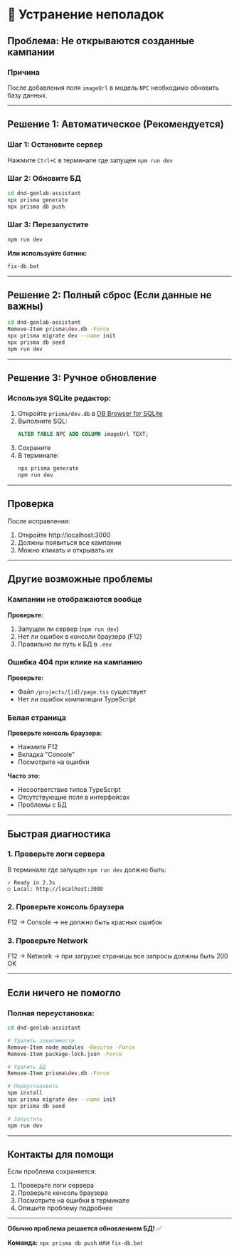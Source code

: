 # 🔧 Устранение неполадок

## Проблема: Не открываются созданные кампании

### Причина
После добавления поля `imageUrl` в модель `NPC` необходимо обновить базу данных.

---

## Решение 1: Автоматическое (Рекомендуется)

### Шаг 1: Остановите сервер
Нажмите `Ctrl+C` в терминале где запущен `npm run dev`

### Шаг 2: Обновите БД
```bash
cd dnd-genlab-assistant
npx prisma generate
npx prisma db push
```

### Шаг 3: Перезапустите
```bash
npm run dev
```

**Или используйте батник:**
```bash
fix-db.bat
```

---

## Решение 2: Полный сброс (Если данные не важны)

```bash
cd dnd-genlab-assistant
Remove-Item prisma\dev.db -Force
npx prisma migrate dev --name init
npx prisma db seed
npm run dev
```

---

## Решение 3: Ручное обновление

### Используя SQLite редактор:

1. Откройте `prisma/dev.db` в [DB Browser for SQLite](https://sqlitebrowser.org/)
2. Выполните SQL:
   ```sql
   ALTER TABLE NPC ADD COLUMN imageUrl TEXT;
   ```
3. Сохраните
4. В терминале:
   ```bash
   npx prisma generate
   npm run dev
   ```

---

## Проверка

После исправления:

1. Откройте http://localhost:3000
2. Должны появиться все кампании
3. Можно кликать и открывать их

---

## Другие возможные проблемы

### Кампании не отображаются вообще

**Проверьте:**
1. Запущен ли сервер (`npm run dev`)
2. Нет ли ошибок в консоли браузера (F12)
3. Правильно ли путь к БД в `.env`

### Ошибка 404 при клике на кампанию

**Проверьте:**
- Файл `/projects/[id]/page.tsx` существует
- Нет ли ошибок компиляции TypeScript

### Белая страница

**Проверьте консоль браузера:**
- Нажмите F12
- Вкладка "Console"
- Посмотрите на ошибки

**Часто это:**
- Несоответствие типов TypeScript
- Отсутствующие поля в интерфейсах
- Проблемы с БД

---

## Быстрая диагностика

### 1. Проверьте логи сервера
В терминале где запущен `npm run dev` должно быть:
```
✓ Ready in 2.3s
○ Local: http://localhost:3000
```

### 2. Проверьте консоль браузера
F12 → Console → не должно быть красных ошибок

### 3. Проверьте Network
F12 → Network → при загрузке страницы все запросы должны быть 200 OK

---

## Если ничего не помогло

### Полная переустановка:

```bash
cd dnd-genlab-assistant

# Удалить зависимости
Remove-Item node_modules -Recurse -Force
Remove-Item package-lock.json -Force

# Удалить БД
Remove-Item prisma\dev.db -Force

# Переустановить
npm install
npx prisma migrate dev --name init
npx prisma db seed

# Запустить
npm run dev
```

---

## Контакты для помощи

Если проблема сохраняется:
1. Проверьте логи сервера
2. Проверьте консоль браузера
3. Посмотрите на ошибки в терминале
4. Опишите проблему подробнее

---

**Обычно проблема решается обновлением БД!** ✅

**Команда:** `npx prisma db push` или `fix-db.bat`


